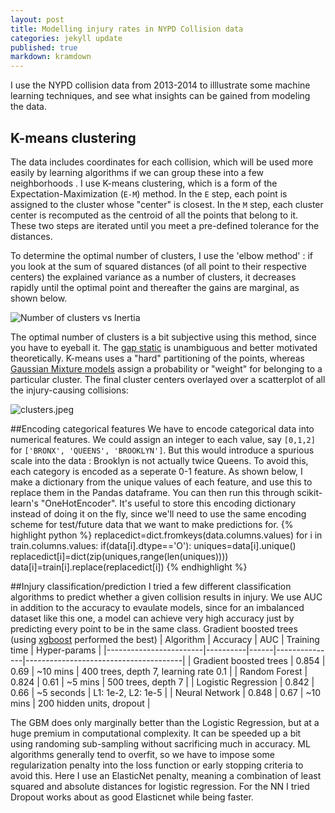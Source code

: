 ```yaml
---
layout: post
title: Modelling injury rates in NYPD Collision data
categories: jekyll update
published: true
markdown: kramdown
---
```






I use the NYPD collision data from 2013-2014 to illlustrate some machine learning techniques, and see what insights can be gained from modeling the data.

## K-means clustering
The data includes coordinates for each collision, which will be used more easily by learning algorithms if we can group these into a few neighborhoods . I use K-means clustering, which is a form of the Expectation-Maximization (`E-M`) method. In the `E` step, each point is assigned to the cluster whose "center" is closest. In the `M` step, each cluster center is recomputed as the centroid of all the points that belong to it. These two steps are iterated until you meet a pre-defined tolerance for the distances.

To determine the optimal number of clusters, I use the 'elbow method' : if you look at the sum of squared distances (of all point to their respective centers) the explained variance as a number of clusters, it decreases rapidly until the optimal point and thereafter the gains are marginal, as shown below.

![Number of clusters vs Inertia]({{site.baseurl}}/_posts/elbow.jpeg)

The optimal number of clusters is a bit subjective using this method, since you have to eyeball it. The [gap static](https://web.stanford.edu/~hastie/Papers/gap.pdf) is unambiguous and better motivated theoretically. K-means uses a "hard" partitioning of the points, whereas [Gaussian Mixture models](https://en.wikipedia.org/wiki/Mixture_model) assign a probability or "weight" for belonging to a particular cluster. The final cluster centers overlayed over a scatterplot of all the injury-causing collisions:

![clusters.jpeg]({{site.baseurl}}/_posts/clusters.jpeg)

##Encoding categorical features
We have to encode categorical data into numerical features. We could assign an integer to each value, say `[0,1,2]` for `['BRONX', 'QUEENS', 'BROOKLYN']`. But this would introduce a spurious scale into the data : Brooklyn is not actually twice Queens.  To avoid this, each category is encoded as a seperate 0-1 feature. As shown below, I make a dictionary from the unique values of each feature, and use this to replace them in the Pandas dataframe. You can then run this through scikit-learn's "OneHotEncoder". It's useful to store this encoding dictionary instead of doing it on the fly, since we'll need to use the same encoding scheme for test/future data that we want to make predictions for.
{% highlight python %}
replacedict=dict.fromkeys(data.columns.values)
for i in train.columns.values:
    if(data[i].dtype=='O'):
        uniques=data[i].unique()
        replacedict[i]=dict(zip(uniques,range(len(uniques))))
        data[i]=train[i].replace(replacedict[i])
{% endhighlight %}

##Injury classification/prediction
I tried a few different classification algorithms to predict whether a given collision results in injury. We use AUC in addition to the accuracy to evaulate models, since for an imbalanced dataset like this one, a model can achieve very high accuracy just by predicting every point to be in the same class. Gradient boosted trees (using [xgboost](https://xgboost.readthedocs.org/en/latest/) performed the best)
| Algorithm              | Accuracy | AUC  | Training time | Hyper-params                          |
|------------------------|----------|------|---------------|---------------------------------------|
| Gradient boosted trees | 0.854    | 0.69 | ~10 mins      | 400 trees, depth 7, learning rate 0.1 |
| Random Forest          | 0.824    | 0.61 | ~5 mins       | 500 trees, depth 7                    |
| Logistic Regression    | 0.842    | 0.66 | ~5 seconds    | L1: 1e-2, L2: 1e-5                    |
| Neural Network         | 0.848    | 0.67 | ~10 mins      | 200 hidden units, dropout             |

The GBM does only marginally better than the Logistic Regression, but at a huge premium in computational complexity. It can be speeded up a bit using randoming sub-sampling without sacrificing much in accuracy. ML algorithms generally tend to overfit, so we have to impose some regularization penalty into the loss function or early stopping criteria to avoid this. Here I use an ElasticNet penalty, meaning a combination of least squared and absolute distances for logistic regression. For the NN I tried Dropout works about as good Elasticnet while being faster. 